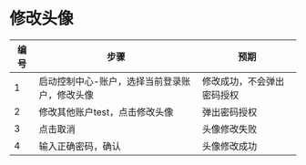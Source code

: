 # 修改头像

| 编号 | 步骤                                          | 预期                 |
| ---- | --------------------------------------------- | ------------------- |
| 1    | 启动控制中心-账户，选择当前登录账户，修改头像 | 修改成功，不会弹出密码授权 |
| 2    | 修改其他账户test，点击修改头像                | 弹出密码授权             |
| 3    | 点击取消                                      | 头像修改失败           |
| 4    | 输入正确密码，确认                            | 头像修改成功            |
